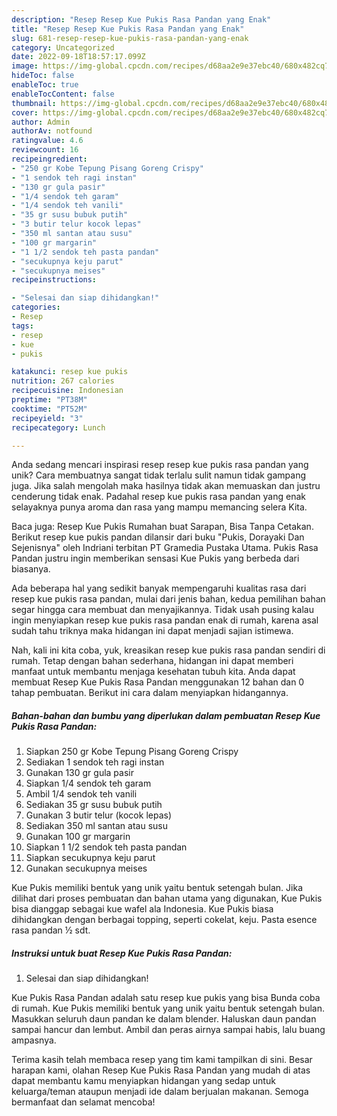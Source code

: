 ```yaml
---
description: "Resep Resep Kue Pukis Rasa Pandan yang Enak"
title: "Resep Resep Kue Pukis Rasa Pandan yang Enak"
slug: 681-resep-resep-kue-pukis-rasa-pandan-yang-enak
category: Uncategorized
date: 2022-09-18T18:57:17.099Z
image: https://img-global.cpcdn.com/recipes/d68aa2e9e37ebc40/680x482cq70/resep-kue-pukis-rasa-pandan-foto-resep-utama.jpg
hideToc: false
enableToc: true
enableTocContent: false
thumbnail: https://img-global.cpcdn.com/recipes/d68aa2e9e37ebc40/680x482cq70/resep-kue-pukis-rasa-pandan-foto-resep-utama.jpg
cover: https://img-global.cpcdn.com/recipes/d68aa2e9e37ebc40/680x482cq70/resep-kue-pukis-rasa-pandan-foto-resep-utama.jpg
author: Admin
authorAv: notfound
ratingvalue: 4.6
reviewcount: 16
recipeingredient:
- "250 gr Kobe Tepung Pisang Goreng Crispy"
- "1 sendok teh ragi instan"
- "130 gr gula pasir"
- "1/4 sendok teh garam"
- "1/4 sendok teh vanili"
- "35 gr susu bubuk putih"
- "3 butir telur kocok lepas"
- "350 ml santan atau susu"
- "100 gr margarin"
- "1 1/2 sendok teh pasta pandan"
- "secukupnya keju parut"
- "secukupnya meises"
recipeinstructions:

- "Selesai dan siap dihidangkan!"
categories:
- Resep
tags:
- resep
- kue
- pukis

katakunci: resep kue pukis 
nutrition: 267 calories
recipecuisine: Indonesian
preptime: "PT38M"
cooktime: "PT52M"
recipeyield: "3"
recipecategory: Lunch

---
```





Anda sedang mencari inspirasi resep resep kue pukis rasa pandan yang unik? Cara membuatnya sangat tidak terlalu sulit namun tidak gampang juga. Jika salah mengolah maka hasilnya tidak akan memuaskan dan justru cenderung tidak enak. Padahal resep kue pukis rasa pandan yang enak selayaknya punya aroma dan rasa yang mampu memancing selera Kita.





Baca juga: Resep Kue Pukis Rumahan buat Sarapan, Bisa Tanpa Cetakan. Berikut resep kue pukis pandan dilansir dari buku &#34;Pukis, Dorayaki Dan Sejenisnya&#34; oleh Indriani terbitan PT Gramedia Pustaka Utama. Pukis Rasa Pandan justru ingin memberikan sensasi Kue Pukis yang berbeda dari biasanya.

Ada beberapa hal yang sedikit banyak mempengaruhi kualitas rasa dari resep kue pukis rasa pandan, mulai dari jenis bahan, kedua pemilihan bahan segar hingga cara membuat dan menyajikannya. Tidak usah pusing kalau ingin menyiapkan resep kue pukis rasa pandan enak di rumah, karena asal sudah tahu triknya maka hidangan ini dapat menjadi sajian istimewa.






Nah, kali ini kita coba, yuk, kreasikan resep kue pukis rasa pandan sendiri di rumah. Tetap dengan bahan sederhana, hidangan ini dapat memberi manfaat untuk membantu menjaga kesehatan tubuh kita. Anda dapat membuat Resep Kue Pukis Rasa Pandan menggunakan 12 bahan dan 0 tahap pembuatan. Berikut ini cara dalam menyiapkan hidangannya.

<!--inarticleads1-->

##### Bahan-bahan dan bumbu yang diperlukan dalam pembuatan Resep Kue Pukis Rasa Pandan:

1. Siapkan 250 gr Kobe Tepung Pisang Goreng Crispy
1. Sediakan 1 sendok teh ragi instan
1. Gunakan 130 gr gula pasir
1. Siapkan 1/4 sendok teh garam
1. Ambil 1/4 sendok teh vanili
1. Sediakan 35 gr susu bubuk putih
1. Gunakan 3 butir telur (kocok lepas)
1. Sediakan 350 ml santan atau susu
1. Gunakan 100 gr margarin
1. Siapkan 1 1/2 sendok teh pasta pandan
1. Siapkan secukupnya keju parut
1. Gunakan secukupnya meises


Kue Pukis memiliki bentuk yang unik yaitu bentuk setengah bulan. Jika dilihat dari proses pembuatan dan bahan utama yang digunakan, Kue Pukis bisa dianggap sebagai kue wafel ala Indonesia. Kue Pukis biasa dihidangkan dengan berbagai topping, seperti cokelat, keju. Pasta esence rasa pandan ½ sdt. 

<!--inarticleads2-->

##### Instruksi untuk buat Resep Kue Pukis Rasa Pandan:


1. Selesai dan siap dihidangkan!

Kue Pukis Rasa Pandan adalah satu resep kue pukis yang bisa Bunda coba di rumah. Kue Pukis memiliki bentuk yang unik yaitu bentuk setengah bulan. Masukkan seluruh daun pandan ke dalam blender. Haluskan daun pandan sampai hancur dan lembut. Ambil dan peras airnya sampai habis, lalu buang ampasnya. 

Terima kasih telah membaca resep yang tim kami tampilkan di sini. Besar harapan kami, olahan Resep Kue Pukis Rasa Pandan yang mudah di atas dapat membantu kamu menyiapkan hidangan yang sedap untuk keluarga/teman ataupun menjadi ide dalam berjualan makanan. Semoga bermanfaat dan selamat mencoba!
